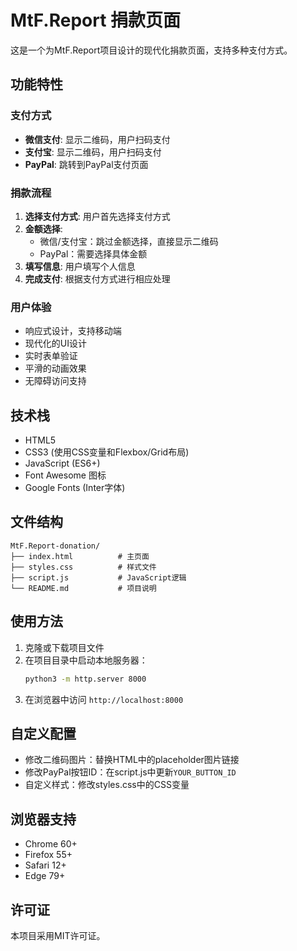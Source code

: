 # MtF.Report 捐款页面

这是一个为MtF.Report项目设计的现代化捐款页面，支持多种支付方式。

## 功能特性

### 支付方式
- **微信支付**: 显示二维码，用户扫码支付
- **支付宝**: 显示二维码，用户扫码支付  
- **PayPal**: 跳转到PayPal支付页面

### 捐款流程
1. **选择支付方式**: 用户首先选择支付方式
2. **金额选择**: 
   - 微信/支付宝：跳过金额选择，直接显示二维码
   - PayPal：需要选择具体金额
3. **填写信息**: 用户填写个人信息
4. **完成支付**: 根据支付方式进行相应处理

### 用户体验
- 响应式设计，支持移动端
- 现代化的UI设计
- 实时表单验证
- 平滑的动画效果
- 无障碍访问支持

## 技术栈
- HTML5
- CSS3 (使用CSS变量和Flexbox/Grid布局)
- JavaScript (ES6+)
- Font Awesome 图标
- Google Fonts (Inter字体)

## 文件结构
```
MtF.Report-donation/
├── index.html          # 主页面
├── styles.css          # 样式文件
├── script.js           # JavaScript逻辑
└── README.md           # 项目说明
```

## 使用方法
1. 克隆或下载项目文件
2. 在项目目录中启动本地服务器：
   ```bash
   python3 -m http.server 8000
   ```
3. 在浏览器中访问 `http://localhost:8000`

## 自定义配置
- 修改二维码图片：替换HTML中的placeholder图片链接
- 修改PayPal按钮ID：在script.js中更新`YOUR_BUTTON_ID`
- 自定义样式：修改styles.css中的CSS变量

## 浏览器支持
- Chrome 60+
- Firefox 55+
- Safari 12+
- Edge 79+

## 许可证
本项目采用MIT许可证。 
